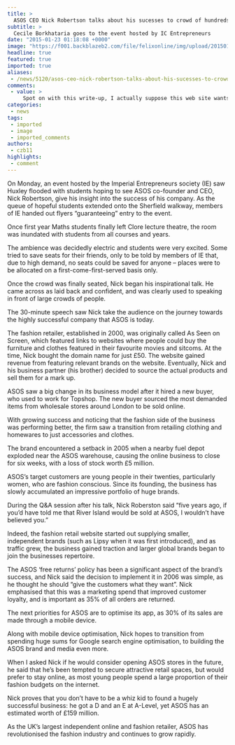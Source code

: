 ```yaml
---
title: >
  ASOS CEO Nick Robertson talks about his sucesses to crowd of hundreds
subtitle: >
  Cecile Borkhataria goes to the event hosted by IC Entrepreneurs
date: "2015-01-23 01:18:08 +0000"
image: "https://f001.backblazeb2.com/file/felixonline/img/upload/201501230117-cac111-asos2.jpg"
headline: true
featured: true
imported: true
aliases:
 - /news/5120/asos-ceo-nick-robertson-talks-about-his-sucesses-to-crowd-of-hundreds-
comments:
 - value: >
     Spot on with this write-up, I actually suppose this web site wants much more consideration. <br>ray ban wayfarer http://raybanoutlet.vintagelicio.us,There may be noticeably a bundle to learn about this. I assume you made sure good factors in options also. <br>ray ban sunglasses discount http://www.sunglasses-hut.cc,I don?t know if greatest practices have emerged around things like that, but I'm positive that your job is clearly recognized as a fair game. Each boys and girls feel the influence of only a second pleasure. <br>oakley sunglasses outlet http://www.oakley-sunglass.name,That is the fitting blog for anybody who needs to find out about this topic. You understand a lot its nearly laborious to argue. <br>michael kors outlet online http://www.michael-korsoutlet.xyz/,I supply the thoughts above as common inspiration however clearly there are questions just like the one you deliver up where <br>cheap ray ban sunglasses http://rb.outletonlinesalecc.com,Very nice post, i definitely love this web site, carry on it Added to F
categories:
 - news
tags:
 - imported
 - image
 - imported_comments
authors:
 - czb11
highlights:
 - comment
---
```


On Monday, an event hosted by the Imperial Entrepreneurs society (IE) saw Huxley flooded with students hoping to see ASOS co-founder and CEO, Nick Robertson, give his insight into the success of his company. As the queue of hopeful students extended onto the Sherfield walkway, members of IE handed out flyers “guaranteeing” entry to the event.

Once first year Maths students finally left Clore lecture theatre, the room was inundated with students from all courses and years.

The ambience was decidedly electric and students were very excited. Some tried to save seats for their friends, only to be told by members of IE that, due to high demand, no seats could be saved for anyone – places were to be allocated on a first-come-first-served basis only.

Once the crowd was finally seated, Nick began his inspirational talk. He came across as laid back and confident, and was clearly used to speaking in front of large crowds of people.

The 30-minute speech saw Nick take the audience on the journey towards the highly successful company that ASOS is today.

The fashion retailer, established in 2000, was originally called As Seen on Screen, which featured links to websites where people could buy the furniture and clothes featured in their favourite movies and sitcoms. At the time, Nick bought the domain name for just £50. The website gained revenue from featuring relevant brands on the website. Eventually, Nick and his business partner (his brother) decided to source the actual products and sell them for a mark up.

ASOS saw a big change in its business model after it hired a new buyer, who used to work for Topshop. The new buyer sourced the most demanded items from wholesale stores around London to be sold online.

With growing success and noticing that the fashion side of the business was performing better, the firm saw a transition from retailing clothing and homewares to just accessories and clothes.

The brand encountered a setback in 2005 when a nearby fuel depot exploded near the ASOS warehouse, causing the online business to close for six weeks, with a loss of stock worth £5 million.

ASOS’s target customers are young people in their twenties, particularly women, who are fashion conscious. Since its founding, the business has slowly accumulated an impressive portfolio of huge brands.

During the Q&A session after his talk, Nick Roberston said “five years ago, if you’d have told me that River Island would be sold at ASOS, I wouldn’t have believed you.”

Indeed, the fashion retail website started out supplying smaller, independent brands (such as Lipsy when it was first introduced), and as traffic grew, the business gained traction and larger global brands began to join the businesses repertoire.

The ASOS ‘free returns’ policy has been a significant aspect of the brand’s success, and Nick said the decision to implement it in 2006 was simple, as he thought he should “give the customers what they want”. Nick emphasised that this was a marketing spend that improved customer loyalty, and is important as 35% of all orders are returned.

The next priorities for ASOS are to optimise its app, as 30% of its sales are made through a mobile device.

Along with mobile device optimisation, Nick hopes to transition from spending huge sums for Google search engine optimisation, to building the ASOS brand and media even more.

When I asked Nick if he would consider opening ASOS stores in the future, he said that he’s been tempted to secure attractive retail spaces, but would prefer to stay online, as most young people spend a large proportion of their fashion budgets on the internet.

Nick proves that you don’t have to be a whiz kid to found a hugely successful business: he got a D and an E at A-Level, yet ASOS has an estimated worth of £159 million.

As the UK’s largest independent online and fashion retailer, ASOS has revolutionised the fashion industry and continues to grow rapidly.
